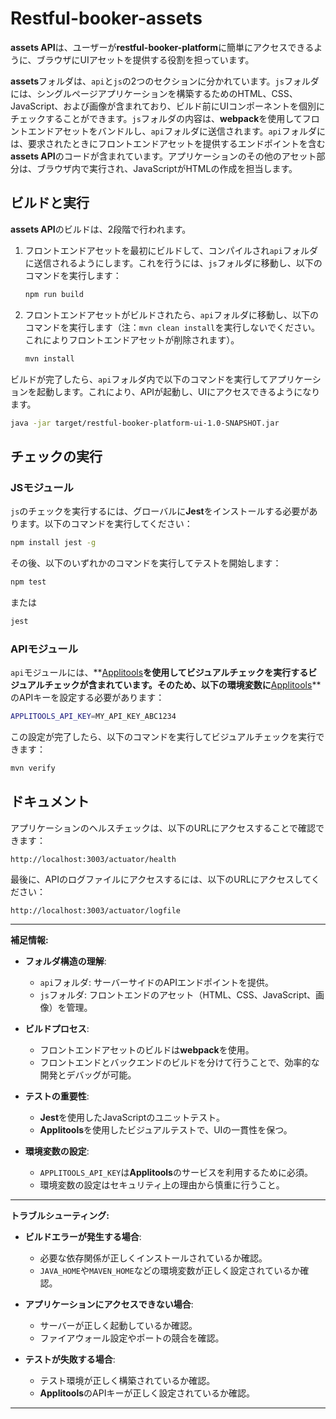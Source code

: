 # Restful-booker-assets

**assets API**は、ユーザーが**restful-booker-platform**に簡単にアクセスできるように、ブラウザにUIアセットを提供する役割を担っています。

**assets**フォルダは、`api`と`js`の2つのセクションに分かれています。`js`フォルダには、シングルページアプリケーションを構築するためのHTML、CSS、JavaScript、および画像が含まれており、ビルド前にUIコンポーネントを個別にチェックすることができます。`js`フォルダの内容は、**webpack**を使用してフロントエンドアセットをバンドルし、`api`フォルダに送信されます。`api`フォルダには、要求されたときにフロントエンドアセットを提供するエンドポイントを含む**assets API**のコードが含まれています。アプリケーションのその他のアセット部分は、ブラウザ内で実行され、JavaScriptがHTMLの作成を担当します。

## ビルドと実行

**assets API**のビルドは、2段階で行われます。

1. フロントエンドアセットを最初にビルドして、コンパイルされ`api`フォルダに送信されるようにします。これを行うには、`js`フォルダに移動し、以下のコマンドを実行します：

    ```bash
    npm run build
    ```

2. フロントエンドアセットがビルドされたら、`api`フォルダに移動し、以下のコマンドを実行します（注：`mvn clean install`を実行しないでください。これによりフロントエンドアセットが削除されます）。

    ```bash
    mvn install
    ```

ビルドが完了したら、`api`フォルダ内で以下のコマンドを実行してアプリケーションを起動します。これにより、APIが起動し、UIにアクセスできるようになります。

```bash
java -jar target/restful-booker-platform-ui-1.0-SNAPSHOT.jar
```

## チェックの実行

### JSモジュール

`js`のチェックを実行するには、グローバルに**Jest**をインストールする必要があります。以下のコマンドを実行してください：

```bash
npm install jest -g
```

その後、以下のいずれかのコマンドを実行してテストを開始します：

```bash
npm test
```

または

```bash
jest
```

### APIモジュール

`api`モジュールには、**[Applitools](https://applitools.com/)**を使用してビジュアルチェックを実行するビジュアルチェックが含まれています。そのため、以下の環境変数に**[Applitools](https://applitools.com/)**のAPIキーを設定する必要があります：

```bash
APPLITOOLS_API_KEY=MY_API_KEY_ABC1234
```

この設定が完了したら、以下のコマンドを実行してビジュアルチェックを実行できます：

```bash
mvn verify
```

## ドキュメント

アプリケーションのヘルスチェックは、以下のURLにアクセスすることで確認できます：

```
http://localhost:3003/actuator/health
```

最後に、APIのログファイルにアクセスするには、以下のURLにアクセスしてください：

```
http://localhost:3003/actuator/logfile
```

---

**補足情報:**

- **フォルダ構造の理解**:
  - `api`フォルダ: サーバーサイドのAPIエンドポイントを提供。
  - `js`フォルダ: フロントエンドのアセット（HTML、CSS、JavaScript、画像）を管理。

- **ビルドプロセス**:
  - フロントエンドアセットのビルドは**webpack**を使用。
  - フロントエンドとバックエンドのビルドを分けて行うことで、効率的な開発とデバッグが可能。

- **テストの重要性**:
  - **Jest**を使用したJavaScriptのユニットテスト。
  - **Applitools**を使用したビジュアルテストで、UIの一貫性を保つ。

- **環境変数の設定**:
  - `APPLITOOLS_API_KEY`は**Applitools**のサービスを利用するために必須。
  - 環境変数の設定はセキュリティ上の理由から慎重に行うこと。

---

**トラブルシューティング:**

- **ビルドエラーが発生する場合**:
  - 必要な依存関係が正しくインストールされているか確認。
  - `JAVA_HOME`や`MAVEN_HOME`などの環境変数が正しく設定されているか確認。

- **アプリケーションにアクセスできない場合**:
  - サーバーが正しく起動しているか確認。
  - ファイアウォール設定やポートの競合を確認。

- **テストが失敗する場合**:
  - テスト環境が正しく構築されているか確認。
  - **Applitools**のAPIキーが正しく設定されているか確認。

---
